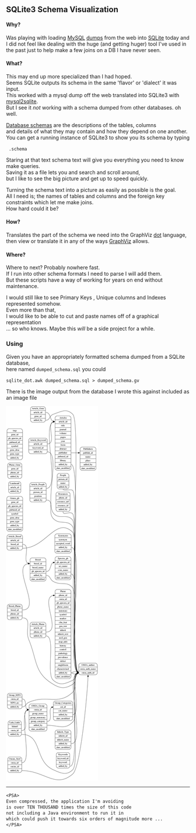 ## SQLite3 Schema Visualization

#### Why?
Was playing with loading [MySQL](https://en.wikipedia.org/wiki/MySQL)
[dumps](https://dev.mysql.com/doc/refman/8.0/en/mysqldump.html) from the web into
[SQLite](https://en.wikipedia.org/wiki/Database_dump) today and
I did not feel like dealing with the huge (and getting huger) tool I've used
in the past just to help make a few joins on a DB I have never seen.

#### What?
This may end up more specialized than I had hoped.  
Seems SQLite outputs its schema in the same 'flavor' or 'dialect' it was input.  
This worked with a mysql dump off the web translated into SQLite3 with
[mysql2sqlite](https://github.com/dumblob/mysql2sqlite).  
But I see it _not_ working with a schema dumped from other databases.  oh well.   


[Database schemas](https://en.wikipedia.org/wiki/Database_schema) are the descriptions of the tables, columns  
and details of what they may contain and how they depend on one another.  
You can get a running instance of SQLite3 to show you its schema by typing
    
     .schema
        
Staring at that text schema text will give you everything you need to know make queries.  
Saving it as a file lets you and search and scroll around,  
but I like to see the big picture and get up to speed quickly.
    
Turning the schema text into a picture as easily as possible is the goal.  
All I need is; the names of tables and columns and the foreign key constraints which let me make joins.  
How hard could it be?

#### How?
Translates the part of the schema we need into the GraphViz [dot](https://graphviz.gitlab.io/_pages/doc/info/lang.html) language,  
then view or translate it in any of the ways [GraphViz](http://graphviz.org/about/) allows.  

#### Where?
Where to next? Probably nowhere fast.  
If I run into other schema formats I need to parse I will add them.  
But these scripts have a way of working for years on end without maintenance.


I would still like to see Primary Keys , Unique columns
and Indexes represented somehow.  
Even more than that,  
I would like to be able to cut and paste names off of a graphical representation  
... so who knows.  Maybe this _will_ be a side project for a while.      


### Using

Given you have an appropriately formatted schema dumped from a SQLite database,  
here named `dumped_schema.sql` you could

    sqlite_dot.awk dumped_schema.sql > dumped_schema.gv


There is the image output from the database I wrote this against included as an image file

![omia_schema](omia_schema.png)

-----------------------------------------
    <PSA>
    Even compressed, the application I'm avoiding
    is over TEN THOUSAND times the size of this code
    not including a Java environment to run it in
    which could push it towards six orders of magnitude more ...
    </PSA>
